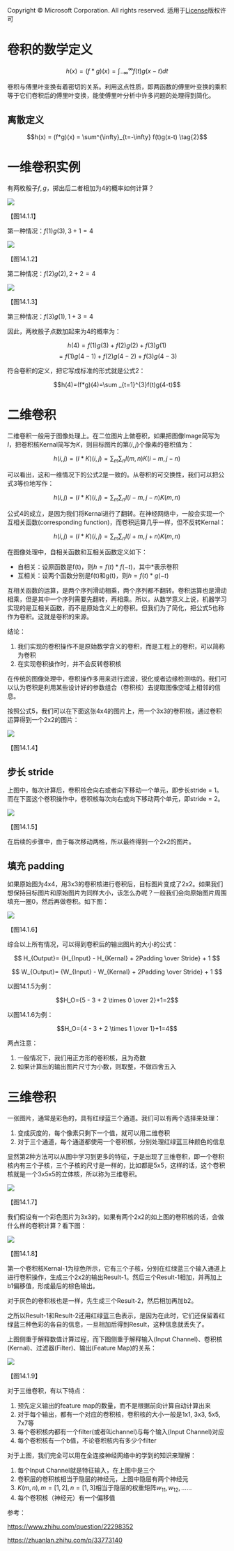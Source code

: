Copyright © Microsoft Corporation. All rights reserved.
  适用于[License](https://github.com/Microsoft/ai-edu/blob/master/LICENSE.md)版权许可

# 卷积的数学定义

$$h(x)=(f*g)(x) = \int_{-\infty}^{\infty} f(t)g(x-t)dt \tag{1}$$

卷积与傅里叶变换有着密切的关系。利用这点性质，即两函数的傅里叶变换的乘积等于它们卷积后的傅里叶变换，能使傅里叶分析中许多问题的处理得到简化。

## 离散定义

$$h(x) = (f*g)(x) = \sum^{\infty}_{t=-\infty} f(t)g(x-t) \tag{2}$$

# 一维卷积实例

有两枚骰子$f,g$，掷出后二者相加为4的概率如何计算？

<img src="./Images/14/touzi1.png">

【图14.1.1】

第一种情况：$f(1)g(3), 3+1=4$

<img src="./Images/14/touzi2.png">

【图14.1.2】

第二种情况：$f(2)g(2), 2+2=4$

<img src="./Images/14/touzi3.png">

【图14.1.3】

第三种情况：$f(3)g(1), 1+3=4$

因此，两枚骰子点数加起来为4的概率为：

$$h(4) = f(1)g(3)+f(2)g(2)+f(3)g(1)$$
$$=f(1)g(4-1) + f(2)g(4-2) + f(3)g(4-3)$$

符合卷积的定义，把它写成标准的形式就是公式2：

$$h(4)=(f*g)(4)=\sum _{t=1}^{3}f(t)g(4-t)$$

# 二维卷积

二维卷积一般用于图像处理上。在二位图片上做卷积，如果把图像Image简写为$I$，把卷积核Kernal简写为$K$，则目标图片的第$(i,j)$个像素的卷积值为：

$$
h(i,j) = (I*K)(i,j)=\sum_m \sum_n I(m,n)K(i-m,j-n) \tag{3}
$$

可以看出，这和一维情况下的公式2是一致的。从卷积的可交换性，我们可以把公式3等价地写作：

$$
h(i,j) = (I*K)(i,j)=\sum_m \sum_n I(i-m,j-n)K(m,n) \tag{4}
$$

公式4的成立，是因为我们将Kernal进行了翻转。在神经网络中，一般会实现一个互相关函数(corresponding function)，而卷积运算几乎一样，但不反转Kernal：

$$
h(i,j) = (I*K)(i,j)=\sum_m \sum_n I(i+m,j+n)K(m,n) \tag{5}
$$

在图像处理中，自相关函数和互相关函数定义如下：

- 自相关：设原函数是f(t)，则$h=f(t)*f(-t)$，其中*表示卷积
- 互相关：设两个函数分别是f(t)和g(t)，则$h=f(t)*g(-t)$

互相关函数的运算，是两个序列滑动相乘，两个序列都不翻转。卷积运算也是滑动相乘，但是其中一个序列需要先翻转，再相乘。所以，从数学意义上说，机器学习实现的是互相关函数，而不是原始含义上的卷积。但我们为了简化，把公式5也称作为卷积。这就是卷积的来源。

结论：

1. 我们实现的卷积操作不是原始数学含义的卷积，而是工程上的卷积，可以简称为卷积
2. 在实现卷积操作时，并不会反转卷积核

在传统的图像处理中，卷积操作多用来进行滤波，锐化或者边缘检测啥的。我们可以认为卷积是利用某些设计好的参数组合（卷积核）去提取图像空域上相邻的信息。

按照公式5，我们可以在下面这张4x4的图片上，用一个3x3的卷积核，通过卷积运算得到一个2x2的图片：

<img src="./Images/14/conv.png">

【图14.1.4】

## 步长 stride

上图中，每次计算后，卷积核会向右或者向下移动一个单元，即步长stride = 1。而在下面这个卷积操作中，卷积核每次向右或向下移动两个单元，即stride = 2。

<img src="./Images/14/stride.png">

【图14.1.5】

在后续的步骤中，由于每次移动两格，所以最终得到一个2x2的图片。

## 填充 padding

如果原始图为4x4，用3x3的卷积核进行卷积后，目标图片变成了2x2。如果我们想保持目标图片和原始图片为同样大小，该怎么办呢？一般我们会向原始图片周围填充一圈0，然后再做卷积。如下图：

<img src="./Images/14/padding.png">

【图14.1.6】

综合以上所有情况，可以得到卷积后的输出图片的大小的公式：

$$
H_{Output}= {H_{Input} - H_{Kernal} + 2Padding \over Stride} + 1
$$

$$
W_{Output}= {W_{Input} - W_{Kernal} + 2Padding \over Stride} + 1
$$

以图14.1.5为例：

$$H_O={5 - 3 + 2 \times 0 \over 2}+1=2$$

以图14.1.6为例：

$$H_O={4 - 3 + 2 \times 1 \over 1}+1=4$$

两点注意：

1. 一般情况下，我们用正方形的卷积核，且为奇数
2. 如果计算出的输出图片尺寸为小数，则取整，不做四舍五入

# 三维卷积

一张图片，通常是彩色的，具有红绿蓝三个通道。我们可以有两个选择来处理：

1. 变成灰度的，每个像素只剩下一个值，就可以用二维卷积
2. 对于三个通道，每个通道都使用一个卷积核，分别处理红绿蓝三种颜色的信息

显然第2种方法可以从图中学习到更多的特征，于是出现了三维卷积，即一个卷积核内有三个子核，三个子核的尺寸是一样的，比如都是5x5，这样的话，这个卷积核就是一个3x5x5的立体核，所以称为三维卷积。

<img src="./Images/14/3DKernal.png">

【图14.1.7】

我们假设有一个彩色图片为3x3的，如果有两个2x2的如上图的卷积核的话，会做什么样的卷积计算？看下图：

<img src="./Images/14/3DConv.png">

【图14.1.8】

第一个卷积核Kernal-1为棕色所示，它有三个子核，分别在红绿蓝三个输入通道上进行卷积操作，生成三个2x2的输出Result-1。然后三个Result-1相加，并再加上b1偏移值，形成最后的棕色输出。

对于灰色的卷积核也是一样，先生成三个Result-2，然后相加再加b2。

之所以Result-1和Result-2还用红绿蓝三色表示，是因为在此时，它们还保留着红绿蓝三种色彩的各自的信息，一旦相加后得到Result，这种信息就丢失了。

上图侧重于解释数值计算过程，而下图侧重于解释输入(Input Channel)、卷积核(Kernal)、过滤器(Filter)、输出(Feature Map)的关系：

<img src="./Images/14/3DConv2.png">

【图14.1.9】

对于三维卷积，有以下特点：

1. 预先定义输出的feature map的数量，而不是根据前向计算自动计算出来
2. 对于每个输出，都有一个对应的卷积核，卷积核的大小一般是1x1, 3x3, 5x5, 7x7等
3. 每个卷积核内都有一个filter(或者叫channel)与每个输入(Input Channel)对应
4. 每个卷积核有一个b值，不论卷积核内有多少个filter

对于上图，我们完全可以用在全连接神经网络中的学到的知识来理解：

1. 每个Input Channel就是特征输入，在上图中是三个
2. 卷积层的卷积核相当于隐层的神经元，上图中隐层有两个神经元
3. $K(m,n), m=[1,2], n=[1,3]$相当于隐层的权重矩阵$w_{11},w_{12},......$
4. 每个卷积核（神经元）有一个偏移值


参考：

https://www.zhihu.com/question/22298352

https://zhuanlan.zhihu.com/p/33773140
